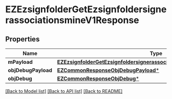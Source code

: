 # EZEzsignfolderGetEzsignfoldersignerassociationsmineV1Response

## Properties
Name | Type | Description | Notes
------------ | ------------- | ------------- | -------------
**mPayload** | [**EZEzsignfolderGetEzsignfoldersignerassociationsmineV1ResponseMPayload***](EZEzsignfolderGetEzsignfoldersignerassociationsmineV1ResponseMPayload.md) |  | 
**objDebugPayload** | [**EZCommonResponseObjDebugPayload***](EZCommonResponseObjDebugPayload.md) |  | [optional] 
**objDebug** | [**EZCommonResponseObjDebug***](EZCommonResponseObjDebug.md) |  | [optional] 

[[Back to Model list]](../README.md#documentation-for-models) [[Back to API list]](../README.md#documentation-for-api-endpoints) [[Back to README]](../README.md)


